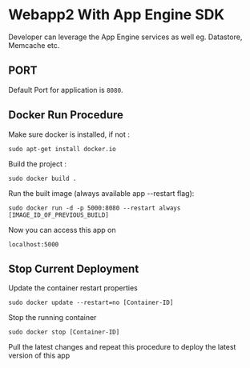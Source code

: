 # Webapp2 With App Engine SDK

Developer can leverage the App Engine services as well eg. Datastore, Memcache etc.

## PORT

Default Port for application is `8080`. 

## Docker Run Procedure

Make sure docker is installed, if not : 

`sudo apt-get install docker.io`

Build the project : 

`sudo docker build .`

Run the built image (always available app --restart flag): 

`sudo docker run -d -p 5000:8080 --restart always [IMAGE_ID_OF_PREVIOUS_BUILD]`

Now you can access this app on 

`localhost:5000`

## Stop Current Deployment

Update the container restart properties

`sudo docker update --restart=no [Container-ID]`

Stop the running container

`sudo docker stop [Container-ID]`

Pull the latest changes and repeat this procedure to deploy the latest version of this app 


